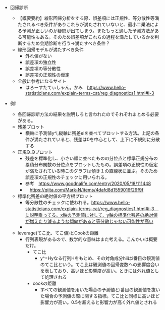 - 回帰診断
  - 【概要要約】線形回帰分析をする際、誤差項には正規性、等分散性等満たされるべき条件がありこれらが満たされていないと、最小二乗法による予測が正しいのか疑問が出てしまう。またもっと適した予測方法がある可能性もある。そのため誤差項がこれらの過程を満たしているかを判断するため会期診断を行う→満たすべき条件？
  - 線形回帰モデルが満たすべき条件
    - 外れ値がない
    - 誤差項の独立性
    - 誤差項の等分散性
    - 誤差項の正規性の仮定
  - 全般に参考になるサイト
    - はろーすたてぃしゃん。かみ　https://www.hello-statisticians.com/explain-terms-cat/reg_diagnostics1.html#i-3

- 例1
  - 各回帰診断方法の結果を説明しろと言われたのでそれぞれまとめる必要がある。
  -  残差プロット
     -  横軸に予測値y^i,縦軸に残差eiを並べてプロットする方法。上記の条件が満たされていると、残差は0を中心として、上下に不規則に分散する
  - 正規Q_Qプロット
    - 残差を標準化し、小さい順に並べたものの分位点と標準正規分布の累積分布関数の分位点をプロットしたもの。誤差項の正規性の仮定が満たされている時このグラフは傾き１の直線状に並ぶ。そのため誤差項の正規性のチェックに用いられる。
    - 参考　https://www.goodnalife.com/entry/2020/05/18/111448
    - 　https://qiita.com/Mark-N/items/4dafd8d1559016f29f9f
  - 標準化残差の絶対値の平方根プロット
    - 等分散性のチェックに使われる。https://www.hello-statisticians.com/explain-terms-cat/reg_diagnostics1.html#i-3　に説明乗ってる。x軸の予測値に対して、y軸の標準化残差の絶対値が増えたり減るような傾向があると等分散じゃない可能性が高い
    - 
  - leverage(てこ比、てこ値)とCookの距離
    - 行列表現があるので、数学的な意味はまた考える。こんかいは概要だけ。
      - てこ比
        - y^=Hyなる行列Hをもとめ、その対角成分hiiはi番目の観測値のてこ比という。てこ比は観測値の回帰変数への影響度合いを表しており、高いほど影響度が高い。ときには外れ値として処理される
      - cookの距離
        - すべての観測値を用いた場合の予測値とi番目の観測値を抜いた場合の予測値の際に関する指標。てこ比と同様に高いほど影響力が高い。0.5を超えると影響力が高く外れ値とされる